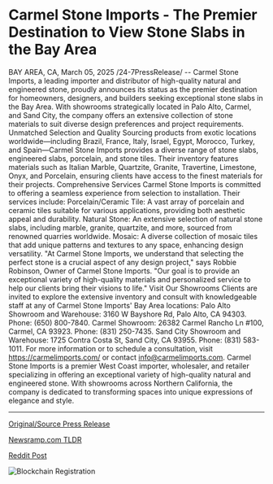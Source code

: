 # Carmel Stone Imports - The Premier Destination to View Stone Slabs in the Bay Area

BAY AREA, CA, March 05, 2025 /24-7PressRelease/ -- Carmel Stone Imports, a leading importer and distributor of high-quality natural and engineered stone, proudly announces its status as the premier destination for homeowners, designers, and builders seeking exceptional stone slabs in the Bay Area. With showrooms strategically located in Palo Alto, Carmel, and Sand City, the company offers an extensive collection of stone materials to suit diverse design preferences and project requirements.  Unmatched Selection and Quality  Sourcing products from exotic locations worldwide—including Brazil, France, Italy, Israel, Egypt, Morocco, Turkey, and Spain—Carmel Stone Imports provides a diverse range of stone slabs, engineered slabs, porcelain, and stone tiles. Their inventory features materials such as Italian Marble, Quartzite, Granite, Travertine, Limestone, Onyx, and Porcelain, ensuring clients have access to the finest materials for their projects.   Comprehensive Services  Carmel Stone Imports is committed to offering a seamless experience from selection to installation. Their services include:  Porcelain/Ceramic Tile: A vast array of porcelain and ceramic tiles suitable for various applications, providing both aesthetic appeal and durability.  Natural Stone: An extensive selection of natural stone slabs, including marble, granite, quartzite, and more, sourced from renowned quarries worldwide.  Mosaic: A diverse collection of mosaic tiles that add unique patterns and textures to any space, enhancing design versatility.  "At Carmel Stone Imports, we understand that selecting the perfect stone is a crucial aspect of any design project," says Robbie Robinson, Owner of Carmel Stone Imports. "Our goal is to provide an exceptional variety of high-quality materials and personalized service to help our clients bring their visions to life."  Visit Our Showrooms  Clients are invited to explore the extensive inventory and consult with knowledgeable staff at any of Carmel Stone Imports' Bay Area locations:  Palo Alto Showroom and Warehouse: 3160 W Bayshore Rd, Palo Alto, CA 94303. Phone: (650) 800-7840.  Carmel Showroom: 26382 Carmel Rancho Ln #100, Carmel, CA 93923. Phone: (831) 250-7435.  Sand City Showroom and Warehouse: 1725 Contra Costa St, Sand City, CA 93955. Phone: (831) 583-1011.  For more information or to schedule a consultation, visit https://carmelimports.com/ or contact info@carmelimports.com.  Carmel Stone Imports is a premier West Coast importer, wholesaler, and retailer specializing in offering an exceptional variety of high-quality natural and engineered stone. With showrooms across Northern California, the company is dedicated to transforming spaces into unique expressions of elegance and style. 

---

[Original/Source Press Release](https://www.24-7pressrelease.com/press-release/520280/carmel-stone-imports-the-premier-destination-to-view-stone-slabs-in-the-bay-area)
                    

[Newsramp.com TLDR](https://newsramp.com/curated-news/carmel-stone-imports-premier-destination-for-high-quality-stone-in-the-bay-area/6cb4540e2172d4c32e4ab936fcd3bf12) 

 



[Reddit Post](https://www.reddit.com/r/Lifestyle_Culture/comments/1j3yjrh/carmel_stone_imports_premier_destination_for/) 



![Blockchain Registration](https://cdn.newsramp.app/24-7PressRelease/qrcode/253/5/loftzA9d.webp)